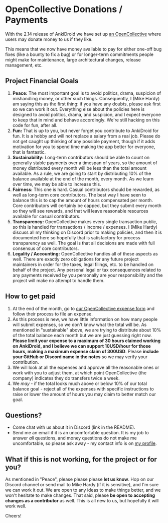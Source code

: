 # OpenCollective Donations / Payments

With the 2.14 release of AnkiDroid we have set up [an OpenCollective](https://opencollective.com/ankidroid) where users may donate money to us if they like.

This means that we now have money available to pay for either one-off bug fixes (like a bounty to fix a bug) or for longer-term commitments people might make for maintenance, large architectural changes, release management, etc.


## Project Financial Goals

1. **Peace:** The most important goal is to avoid politics, drama, suspicion of mishandling money, or other such things. Consequently, I (Mike Hardy) am saying this as the first thing: if you have any doubts, please ask first so we can work it out. Everything else about the policies here is designed to avoid politics, drama, and suspicion, and I expect everyone to keep that in mind and behave accordingly. We're still hacking on this code for fun, after all.
2. **Fun:** That is up to you, but never forget you contribute to AnkiDroid for fun. It is a hobby and will not replace a salary from a real job. Please do not get caught up thinking of any possible payment, though if it adds motivation for you to spend time making the app better for everyone, that is fantastic.
3. **Sustainability:** Long-term contributors should be able to count on generally stable payments over a timespan of years, so the amount of money distributed every month will be less than the total amount available. As a rule, we are going to start by distributing 10% of the balance available at the end of the month, every month. As we learn over time, we may be able to increase this.
4. **Fairness:** This one is hard. Casual contributors should be rewarded, as well as long-term core contributors. The best way I have seen to balance this is to cap the amount of hours compensated per month. Core contributors will certainly be capped, but they submit every month so they will see rewards, and that will leave reasonable resources available for casual contributors.
5. **Transparency:** OpenCollective makes every single transaction public, so this is handled for transactions / income / expenses. I (Mike Hardy) discuss all my thinking on Discord prior to making policies, and then it is documented here so hopefully that is satisfactory for process transparency as well. The goal is that all decisions are made with full consensus of core contributors.
6. **Legality / Accounting:** OpenCollective handles all of these aspects as well. There are exactly zero obligations for any future project maintainers in order for the taxes, legal filings, etc. to be handled on behalf of the project. Any personal legal or tax consequences related to any payments received by you personally are your responsibility and the project will make no attempt to handle them.


## How to get paid

1. At the end of the month, go to [our OpenCollective expense form](https://opencollective.com/ankidroid/expenses/new) and follow their process to file an expense.
2. As this process is new, we have little information on how many people will submit expenses, so we don't know what the total will be. As mentioned in "sustainable" above, we are trying to distribute about 10% of the total balance each month but we are just guessing right now. **Please limit your expense to a maximum of 30 hours claimed working on AnkiDroid, and I believe we can support 10USD/hour for those hours, making a maximum expense claim of 300USD**. Please **include your GitHub or Discord name in the notes** so we may verify your contribution.
3. We will look at all the expenses and approve all the reasonable ones or work with you to adjust them, at which point OpenCollective (the company) indicates they do transfers twice a week.
4. We *may* - if the total looks much above or below 10% of our total balance goal - reject all of the expenses with specific instructions to raise or lower the amount of hours you may claim to better match our goal.


## Questions?

- Come chat with us about it in Discord (link in the README).
- Send me an email if it is an uncomfortable question. It is my job to answer *all* questions, and money questions do not make me uncomfortable, so please ask away - my contact info is on [my profile](https://github.com/mikehardy).


## What if this is not working, for the project or for you?

As mentioned in "Peace", please please please **let us know**. Hop on our Discord channel or send mail to Mike Hardy (if it is sensitive), and I'm sure we can work it out. We are open to any ideas to make things better, and we won't hesitate to make changes. That said, please **be open to accepting changes as a contributor** as well. This is all new to us, but hopefully it will work well.

Cheers!